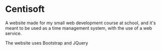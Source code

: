 # Centisoft

A website made for my small web development course at school, and it's meant to be used as a time management system, with the use of a web service. 

The website uses Bootstrap and JQuery
